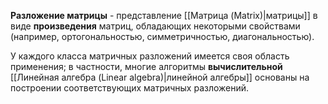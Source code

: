 **Разложение матрицы** - представление [[Матрица (Matrix)|матрицы]] в виде **произведения** матриц, обладающих некоторыми свойствами (например, ортогональностью, симметричностью, диагональностью).

У каждого класса матричных разложений имеется своя область применения; в частности, многие алгоритмы **вычислительной** [[Линейная алгебра (Linear algebra)|линейной алгебры]] основаны на построении соответствующих матричных разложений.